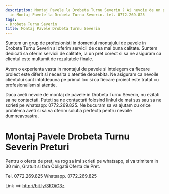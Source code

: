 ```yaml
---
description: Montaj Pavele la Drobeta Turnu Severin ? Ai nevoie de un profesionist
  in Montaj Pavele la Drobeta Turnu Severin. tel. 0772.269.825
tags:
- Drobeta Turnu Severin
title: Montaj Pavele Drobeta Turnu Severin
---
```



Suntem un grup de profesionisti in domeniul montajului de pavele in Drobeta Turnu Severin si oferim servicii de cea mai buna calitate. Suntem dedicati sa oferim servicii de calitate, la un pret corect si sa ne asiguram ca clientul este multumit de rezultatele finale.

Avem o experienta vasta in montajul de pavele si intelegem ca fiecare proiect este diferit si necesita o atentie deosebita. Ne asiguram ca nevoile clientului sunt intotdeauna pe primul loc si ca fiecare proiect este tratat cu profesionalism si atentie.

Daca aveti nevoie de montaj de pavele in Drobeta Turnu Severin, nu ezitati sa ne contactati. Puteti sa ne contactati folosind linkul de mai sus sau sa ne scrieti pe whatsapp: 0772.269.825. Ne bucuram sa va ajutam cu orice problema aveti si sa va oferim solutia perfecta pentru nevoile dumneavoastra.

# Montaj Pavele Drobeta Turnu Severin Preturi
Pentru o oferta de pret, va rog sa imi scrieti pe whatsapp, si va trimitem in 30 min, Gratuit si fara Obligatii Oferta de Pret.

Tel. 0772.269.825
Whatsapp. 0772.269.825

Link ==> http://bit.ly/3KOiG3z